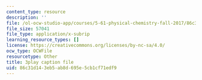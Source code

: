 ```yaml
---
content_type: resource
description: ''
file: /ol-ocw-studio-app/courses/5-61-physical-chemistry-fall-2017/86c31d143eb5ab8d695e5cb1cf71edf9_YKfoSx16mXk.srt
file_size: 57041
file_type: application/x-subrip
learning_resource_types: []
license: https://creativecommons.org/licenses/by-nc-sa/4.0/
ocw_type: OCWFile
resourcetype: Other
title: 3play caption file
uid: 86c31d14-3eb5-ab8d-695e-5cb1cf71edf9
---
```


